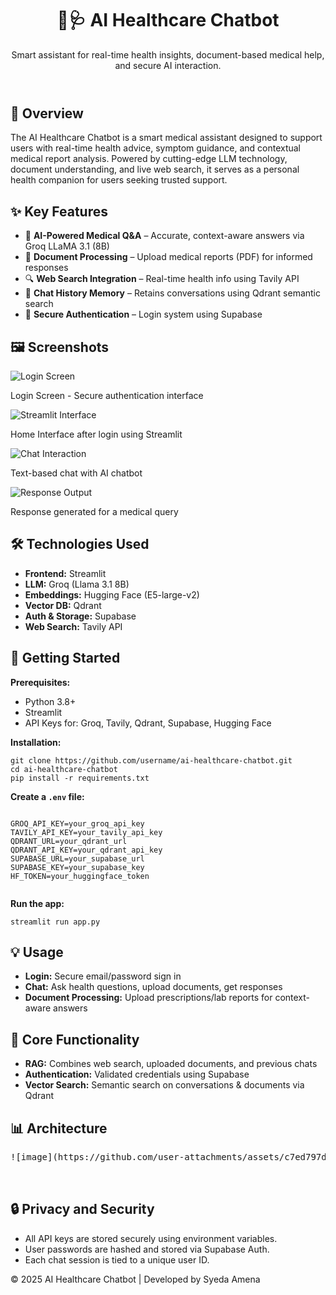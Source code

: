 <header>
  <h1>🤖🩺 AI Healthcare Chatbot</h1>
  <p>Smart assistant for real-time health insights, document-based medical help, and secure AI interaction.</p>
</header>
<section>
  <h2>📌 Overview</h2>
  <p>
    The AI Healthcare Chatbot is a smart medical assistant designed to support users with real-time health advice,
    symptom guidance, and contextual medical report analysis. Powered by cutting-edge LLM technology, document
    understanding, and live web search, it serves as a personal health companion for users seeking trusted support.
  </p>
</section>

<section>
  <h2>✨ Key Features</h2>
  <ul>
    <li>🤖 <strong>AI-Powered Medical Q&A</strong> – Accurate, context-aware answers via Groq LLaMA 3.1 (8B)</li>
    <li>📄 <strong>Document Processing</strong> – Upload medical reports (PDF) for informed responses</li>
    <li>🔍 <strong>Web Search Integration</strong> – Real-time health info using Tavily API</li>
    <li>💬 <strong>Chat History Memory</strong> – Retains conversations using Qdrant semantic search</li>
    <li>🔐 <strong>Secure Authentication</strong> – Login system using Supabase</li>
  </ul>
</section>

<section>
  <h2>🖼️ Screenshots</h2>
  <div class="screenshot">
    <img src="https://github.com/S-Amena/Enhancing-EHR-Based-Diagnostic-Predictions-Using-NLP/blob/7bb46327d8710b94f495624a2845cab9424b10f3/Login%20Page%20using%20Supabase%20Authentification.png?raw=true" alt="Login Screen" />
    <p>Login Screen - Secure authentication interface</p>
  </div>
  <div class="screenshot">
    <img src="https://github.com/S-Amena/Enhancing-EHR-Based-Diagnostic-Predictions-Using-NLP/blob/2bc6e541bfd50dc00563991d630c01e890d7be0c/After%20sign%20this%20is%20UI%20Interface%20using%20Streamlit.png?raw=true" alt="Streamlit Interface" />
    <p>Home Interface after login using Streamlit</p>
  </div>
  <div class="screenshot">
    <img src="https://github.com/S-Amena/Enhancing-EHR-Based-Diagnostic-Predictions-Using-NLP/blob/69b3ec202f7ea47c54ef6e9fd69240ab7b94d2e9/Interaction%20to%20Chatbot%20for%20text%20Based%20response%20using%20LLm.png?raw=true" alt="Chat Interaction" />
    <p>Text-based chat with AI chatbot</p>
  </div>
  <div class="screenshot">
    <img src="https://github.com/S-Amena/Enhancing-EHR-Based-Diagnostic-Predictions-Using-NLP/blob/e8d72c1b97a633ac8f800fd083ef86f2fd6242a6/Response%20by%20the%20given%20Query.png?raw=true" alt="Response Output" />
    <p>Response generated for a medical query</p>
  </div>
</section>

<section>
  <h2>🛠️ Technologies Used</h2>
  <ul>
    <li><strong>Frontend:</strong> Streamlit</li>
    <li><strong>LLM:</strong> Groq (Llama 3.1 8B)</li>
    <li><strong>Embeddings:</strong> Hugging Face (E5-large-v2)</li>
    <li><strong>Vector DB:</strong> Qdrant</li>
    <li><strong>Auth & Storage:</strong> Supabase</li>
    <li><strong>Web Search:</strong> Tavily API</li>
  </ul>
</section>

<section>
  <h2>🚀 Getting Started</h2>
  <p><strong>Prerequisites:</strong></p>
  <ul>
    <li>Python 3.8+</li>
    <li>Streamlit</li>
    <li>API Keys for: Groq, Tavily, Qdrant, Supabase, Hugging Face</li>
  </ul>

  <p><strong>Installation:</strong></p>
  <pre><code>git clone https://github.com/username/ai-healthcare-chatbot.git
cd ai-healthcare-chatbot
pip install -r requirements.txt</code></pre>

  <p><strong>Create a <code>.env</code> file:</strong></p>
  <pre><code>
GROQ_API_KEY=your_groq_api_key
TAVILY_API_KEY=your_tavily_api_key
QDRANT_URL=your_qdrant_url
QDRANT_API_KEY=your_qdrant_api_key
SUPABASE_URL=your_supabase_url
SUPABASE_KEY=your_supabase_key
HF_TOKEN=your_huggingface_token
  </code></pre>

  <p><strong>Run the app:</strong></p>
  <pre><code>streamlit run app.py</code></pre>
</section>

<section>
  <h2>💡 Usage</h2>
  <ul>
    <li><strong>Login:</strong> Secure email/password sign in</li>
    <li><strong>Chat:</strong> Ask health questions, upload documents, get responses</li>
    <li><strong>Document Processing:</strong> Upload prescriptions/lab reports for context-aware answers</li>
  </ul>
</section>

<section>
  <h2>🔧 Core Functionality</h2>
  <ul>
    <li><strong>RAG:</strong> Combines web search, uploaded documents, and previous chats</li>
    <li><strong>Authentication:</strong> Validated credentials using Supabase</li>
    <li><strong>Vector Search:</strong> Semantic search on conversations & documents via Qdrant</li>
  </ul>
</section>

<section>
  <h2>📊 Architecture</h2>
  <pre>
![image](https://github.com/user-attachments/assets/c7ed797d-77e4-4a78-83d0-154d8b6f0b25)

  </pre>
</section>

<section>
  <h2>🔒 Privacy and Security</h2>
  <ul>
    <li>All API keys are stored securely using environment variables.</li>
    <li>User passwords are hashed and stored via Supabase Auth.</li>
    <li>Each chat session is tied to a unique user ID.</li>
  </ul>
</section>

<footer>
  <p>© 2025 AI Healthcare Chatbot | Developed by Syeda Amena</p>
</footer>

</body>







